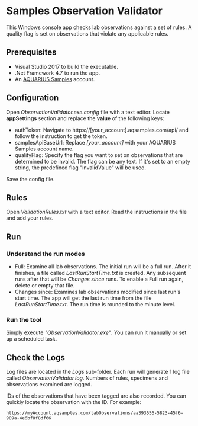 ﻿# Samples Observation Validator

This Windows console app checks lab observations against a set of rules. A quality flag is set on observations that violate any applicable rules.

## Prerequisites
* Visual Studio 2017 to build the executable.
* .Net Framework 4.7 to run the app.
* An [AQUARIUS Samples](http://aquaticinformatics.com/products/aquarius-samples/) account.

## Configuration 
Open *ObservationValidator.exe.config* file with a text editor. Locate **appSettings** section and replace the **value** of the following keys:  
* authToken: 
Navigate to https://[your_account].aqsamples.com/api/ and follow the instruction to get the token.
* samplesApiBaseUrl: 
Replace *[your_account]* with your AQUARIUS Samples account name.
* qualityFlag: 
Specify the flag you want to set on observations that are determined to be invalid. The flag can be any text. If it's set to an empty string, the predefined flag "InvalidValue" will be used.

Save the config file.

## Rules
Open *ValidationRules.txt* with a text editor. Read the instructions in the file and add your rules.

## Run
### Understand the run modes
* Full: Examine all lab observations. 
The initial run will be a full run. After it finishes, a file called *LastRunStartTime.txt* is created. Any subsequent runs after that will be *Changes since* runs.
To enable a Full run again, delete or empty that file.
* Changes since: Examines lab observations modified since last run's start time.
The app will get the last run time from the file *LastRunStartTime.txt*. The run time is rounded to the minute level.

### Run the tool
Simply execute *"ObservationValidator.exe"*.
You can run it manually or set up a scheduled task.

## Check the Logs
Log files are located in the *Logs* sub-folder. Each run will generate 1 log file called *ObservationValidator.log*. Numbers of rules, specimens and observations examined are logged. 

IDs of the observations that have been tagged are also recorded. You can quickly locate the observation with the ID. 
For example: 
```
https://myAccount.aqsamples.com/labObservations/aa393556-5823-45f6-989a-4e6bf8f8df66
```
